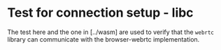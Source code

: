# Test for connection setup - libc

The test here and the one in [../wasm] are used to verify that the `webrtc`
library can communicate with the browser-webrtc implementation.